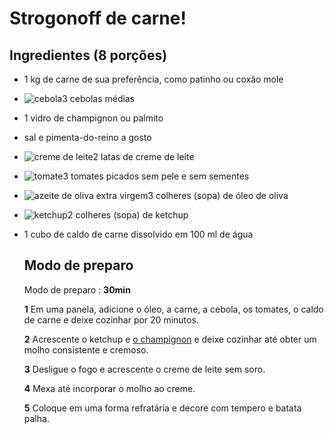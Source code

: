  # Strogonoff de carne!



## Ingredientes (8 porções)

- 1 kg de carne de sua preferência, como patinho ou coxão mole

- ![cebola](https://static.itdg.com.br/images/40-40/fee490558c51713d4667115bf20aaf60/cebola.jpg)3 cebolas médias

- 1 vidro de champignon ou palmito

- sal e pimenta-do-reino a gosto

- ![creme de leite](https://static.itdg.com.br/images/40-40/6c8b68b86cf683a8f29557161125dcbd/creme-de-leite.jpg)2 latas de creme de leite

- ![tomate](https://static.itdg.com.br/images/40-40/3db7b9a4d1d3ff47ffe0ba50d406a09e/tomate.jpg)3 tomates picados sem pele e sem sementes

- ![azeite de oliva extra virgem](https://static.itdg.com.br/images/40-40/034fca682274709ea66ba2bf099e4613/azeite-de-oliva-extra-virgem.jpg)3 colheres (sopa) de óleo de oliva

- ![ketchup](https://static.itdg.com.br/images/40-40/0758d9b8deaaa22383d9fbd839ea686a/ketchup.jpg)2 colheres (sopa) de ketchup

- 1 cubo de caldo de carne dissolvido em 100 ml de água

  

  ## Modo de preparo


  Modo de preparo : **30min**

  **1**      Em uma panela, adicione o óleo, a carne, a cebola, os tomates, o caldo de carne e deixe cozinhar por 20 minutos.

  **2**      Acrescente o ketchup e [o champignon](https://www.tudogostoso.com.br/noticias/6-receitas-com-cogumelos-a3962.htm) e deixe cozinhar até obter um molho consistente e cremoso.

  **3**      Desligue o fogo e acrescente o creme de leite sem soro.

  **4**      Mexa até incorporar o molho ao creme.

  **5**      Coloque em uma forma refratária e decore com tempero e batata palha.